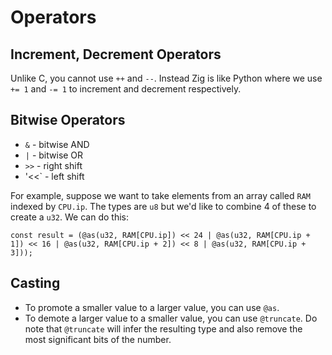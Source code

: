 # Operators

## Increment, Decrement Operators

Unlike C, you cannot use `++` and `--`. Instead Zig is like Python where we use `+= 1` and `-= 1` to increment and decrement respectively.

## Bitwise Operators

* `&` - bitwise AND
* `|` - bitwise OR
* `>>` - right shift
* '<<` - left shift

For example, suppose we want to take elements from an array called `RAM` indexed by `CPU.ip`. The types are `u8` but we'd like to combine 4 of these to create a `u32`. We can do this: 

```zig
const result = (@as(u32, RAM[CPU.ip]) << 24 | @as(u32, RAM[CPU.ip + 1]) << 16 | @as(u32, RAM[CPU.ip + 2]) << 8 | @as(u32, RAM[CPU.ip + 3]));
```

## Casting

* To promote a smaller value to a larger value, you can use `@as`. 
* To demote a larger value to a smaller value, you can use `@truncate`. Do note that `@truncate` will infer the resulting type and also remove the most significant bits of the number.
